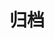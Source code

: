 ---
title: "归档"
layout: "archives"
url: "/archives/"
summary: "按时间顺序查看所有文章"
showToc: false
TocOpen: false
hidemeta: true
comments: false
disableShare: true
disableHLJS: true
hideSummary: true
searchHidden: true
ShowReadingTime: false
ShowBreadCrumbs: true
ShowPostNavLinks: false
ShowWordCount: false
UseHugoToc: false
---